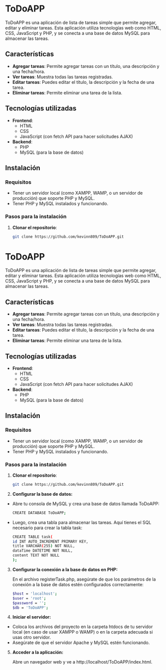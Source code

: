 # ToDoAPP

ToDoAPP es una aplicación de lista de tareas simple que permite agregar, editar y eliminar tareas. Esta aplicación utiliza tecnologías web como HTML, CSS, JavaScript y PHP, y se conecta a una base de datos MySQL para almacenar las tareas.

## Características

- **Agregar tareas**: Permite agregar tareas con un título, una descripción y una fecha/hora.
- **Ver tareas**: Muestra todas las tareas registradas.
- **Editar tareas**: Puedes editar el título, la descripción y la fecha de una tarea.
- **Eliminar tareas**: Permite eliminar una tarea de la lista.

## Tecnologías utilizadas

- **Frontend**: 
  - HTML
  - CSS
  - JavaScript (con fetch API para hacer solicitudes AJAX)
- **Backend**:
  - PHP
  - MySQL (para la base de datos)
  
## Instalación

### Requisitos

- Tener un servidor local (como XAMPP, WAMP, o un servidor de producción) que soporte PHP y MySQL.
- Tener PHP y MySQL instalados y funcionando.

### Pasos para la instalación

1. **Clonar el repositorio**:
   ```bash
   git clone https://github.com/kevinn809/ToDoAPP.git
# ToDoAPP

ToDoAPP es una aplicación de lista de tareas simple que permite agregar, editar y eliminar tareas. Esta aplicación utiliza tecnologías web como HTML, CSS, JavaScript y PHP, y se conecta a una base de datos MySQL para almacenar las tareas.

## Características

- **Agregar tareas**: Permite agregar tareas con un título, una descripción y una fecha/hora.
- **Ver tareas**: Muestra todas las tareas registradas.
- **Editar tareas**: Puedes editar el título, la descripción y la fecha de una tarea.
- **Eliminar tareas**: Permite eliminar una tarea de la lista.

## Tecnologías utilizadas

- **Frontend**: 
  - HTML
  - CSS
  - JavaScript (con fetch API para hacer solicitudes AJAX)
- **Backend**:
  - PHP
  - MySQL (para la base de datos)
  
## Instalación

### Requisitos

- Tener un servidor local (como XAMPP, WAMP, o un servidor de producción) que soporte PHP y MySQL.
- Tener PHP y MySQL instalados y funcionando.

### Pasos para la instalación

1. **Clonar el repositorio**:
   ```bash
   git clone https://github.com/kevinn809/ToDoAPP.git
2. **Configurar la base de datos:**

- Abre tu consola de MySQL y crea una base de datos llamada ToDoAPP:
  ```bash
  CREATE DATABASE ToDoAPP;
- Luego, crea una tabla para almacenar las tareas. Aquí tienes el SQL necesario para crear la tabla task:
  ```bash
  CREATE TABLE task(
  id INT AUTO_INCREMENT PRIMARY KEY,
  title VARCHAR(255) NOT NULL,
  dataTime DATETIME NOT NULL,
  content TEXT NOT NULL
  );
3. **Configurar la conexión a la base de datos en PHP:**

    En el archivo registerTask.php, asegúrate de que los parámetros de la conexión a la base de datos estén configurados correctamente:

    ```bash
    $host = 'localhost';
    $user = 'root';
    $password = '';
    $db = 'ToDoAPP';
4. **Iniciar el servidor:**

- Coloca los archivos del proyecto en la carpeta htdocs de tu servidor local (en caso de usar XAMPP o WAMP) o en la carpeta adecuada si usas otro servidor.
- Asegúrate de que el servidor Apache y MySQL estén funcionando.

5. **Acceder a la aplicación:**

    Abre un navegador web y ve a http://localhost/ToDoAPP/index.html.